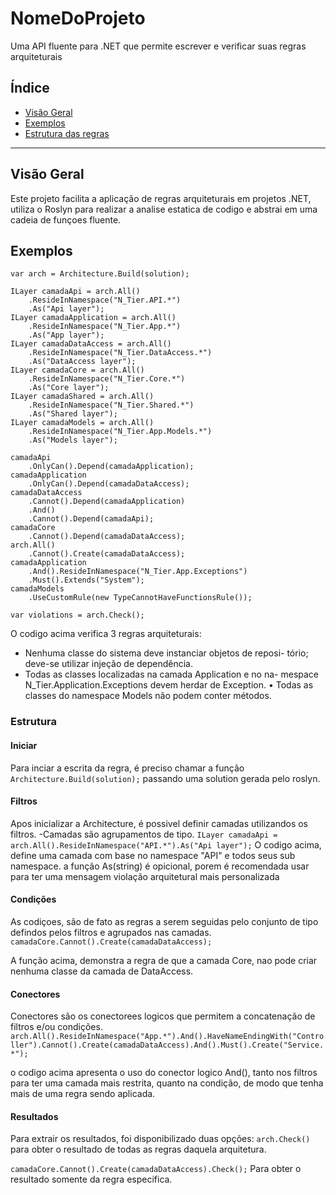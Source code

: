 # NomeDoProjeto

Uma API fluente para .NET que permite escrever e verificar suas regras arquiteturais
## Índice

- [Visão Geral](#visão-geral)
- [Exemplos](#exemplos)
- [Estrutura das regras](#estrutura)

---

## Visão Geral

Este projeto facilita a aplicação de regras arquiteturais em projetos .NET, utiliza o Roslyn para realizar a analise estatica de codigo e abstrai em uma cadeia de funçoes fluente.

## Exemplos
```
var arch = Architecture.Build(solution);

ILayer camadaApi = arch.All()
    .ResideInNamespace("N_Tier.API.*")
    .As("Api layer");
ILayer camadaApplication = arch.All()
    .ResideInNamespace("N_Tier.App.*")
    .As("App layer");
ILayer camadaDataAccess = arch.All()
    .ResideInNamespace("N_Tier.DataAccess.*")
    .As("DataAccess layer");
ILayer camadaCore = arch.All()
    .ResideInNamespace("N_Tier.Core.*")
    .As("Core layer");
ILayer camadaShared = arch.All()
    .ResideInNamespace("N_Tier.Shared.*")
    .As("Shared layer");
ILayer camadaModels = arch.All()
    .ResideInNamespace("N_Tier.App.Models.*")
    .As("Models layer");

camadaApi
    .OnlyCan().Depend(camadaApplication);
camadaApplication
    .OnlyCan().Depend(camadaDataAccess);
camadaDataAccess
    .Cannot().Depend(camadaApplication)
    .And()
    .Cannot().Depend(camadaApi);
camadaCore
    .Cannot().Depend(camadaDataAccess);
arch.All()
    .Cannot().Create(camadaDataAccess);
camadaApplication
    .And().ResideInNamespace("N_Tier.App.Exceptions")
    .Must().Extends("System");
camadaModels
    .UseCustomRule(new TypeCannotHaveFunctionsRule());

var violations = arch.Check();
```

O codigo acima verifica 3 regras arquiteturais:
- Nenhuma classe do sistema deve instanciar objetos de reposi-
tório; deve-se utilizar injeção de dependência.
- Todas as classes localizadas na camada Application e no na-
mespace N_Tier.Application.Exceptions devem herdar
de Exception.
• Todas as classes do namespace Models não podem conter
métodos.


### Estrutura

#### Iniciar
Para inciar a escrita da regra, é preciso chamar a função `Architecture.Build(solution);` passando uma solution gerada pelo roslyn.

#### Filtros
Apos inicializar a Architecture, é possivel definir camadas utilizandos os filtros.
-Camadas são agrupamentos de tipo.
`ILayer camadaApi = arch.All().ResideInNamespace("API.*").As("Api layer");`
O codigo acima, define uma camada com base no namespace "API" e todos seus sub namespace.
a função As(string) é opicional, porem é recomendada usar para ter uma mensagem violação arquitetural mais personalizada

#### Condições
As codiçoes, são de fato as regras a serem seguidas pelo conjunto de tipo defindos pelos filtros e agrupados nas camadas.
`camadaCore.Cannot().Create(camadaDataAccess);`

A função acima, demonstra a regra de que a camada Core, nao pode criar nenhuma classe da camada de DataAccess. 


#### Conectores
Conectores são os conectorees logicos que permitem a concatenação de filtros e/ou condições.
`arch.All().ResideInNamespace("App.*").And().HaveNameEndingWith("Controller").Cannot().Create(camadaDataAccess).And().Must().Create("Service.*");`

o codigo acima apresenta o uso do conector logico And(), tanto nos filtros para ter uma camada mais restrita, quanto na condição, de modo que tenha mais de uma regra sendo aplicada.

#### Resultados

Para extrair os resultados, foi disponibilizado duas opções:
`arch.Check()`
para obter o resultado de todas as regras daquela arquitetura.

`camadaCore.Cannot().Create(camadaDataAccess).Check();`
Para obter o resultado somente da regra especifica.